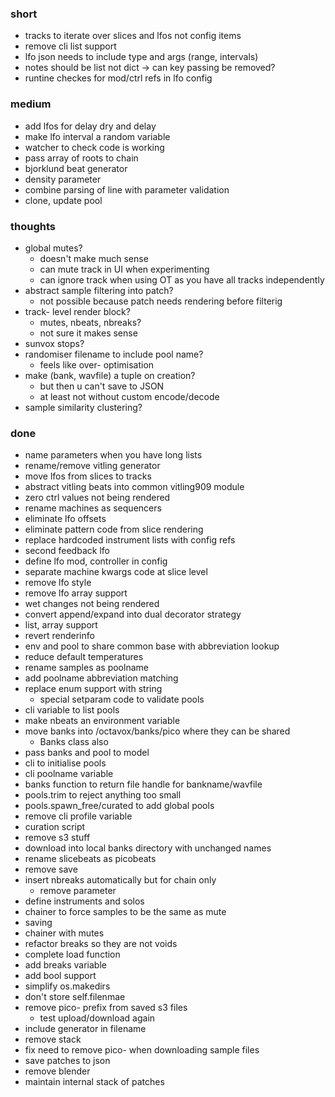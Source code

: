### short


- tracks to iterate over slices and lfos not config items
- remove cli list support
- lfo json needs to include type and args (range, intervals)
- notes should be list not dict -> can key passing be removed?
- runtine checkes for mod/ctrl refs in lfo config

### medium

- add lfos for delay dry and delay
- make lfo interval a random variable
- watcher to check code is working
- pass array of roots to chain
- bjorklund beat generator
- density parameter
- combine parsing of line with parameter validation
- clone, update pool

### thoughts

- global mutes?
  - doesn't make much sense
  - can mute track in UI when experimenting
  - can ignore track when using OT as you have all tracks independently
- abstract sample filtering into patch? 
  - not possible because patch needs rendering before filterig
- track- level render block?
  - mutes, nbeats, nbreaks?
  - not sure it makes sense
- sunvox stops?
- randomiser filename to include pool name?
  - feels like over- optimisation
- make (bank, wavfile) a tuple on creation?
  - but then u can't save to JSON
  - at least not without custom encode/decode
- sample similarity clustering?

### done

- name parameters when you have long lists
- rename/remove vitling generator
- move lfos from slices to tracks
- abstract vitling beats into common vitling909 module
- zero ctrl values not being rendered
- rename machines as sequencers
- eliminate lfo offsets
- eliminate pattern code from slice rendering
- replace hardcoded instrument lists with config refs
- second feedback lfo
- define lfo mod, controller in config
- separate machine kwargs code at slice level
- remove lfo style
- remove lfo array support
- wet changes not being rendered
- convert append/expand into dual decorator strategy
- list, array support
- revert renderinfo
- env and pool to share common base with abbreviation lookup
- reduce default temperatures
- rename samples as poolname
- add poolname abbreviation matching
- replace enum support with string
  - special setparam code to validate pools
- cli variable to list pools
- make nbeats an environment variable
- move banks into /octavox/banks/pico where they can be shared
  - Banks class also
- pass banks and pool to model
- cli to initialise pools
- cli poolname variable
- banks function to return file handle for bankname/wavfile
- pools.trim to reject anything too small
- pools.spawn_free/curated to add global pools
- remove cli profile variable
- curation script
- remove s3 stuff
- download into local banks directory with unchanged names
- rename slicebeats as picobeats
- remove save
- insert nbreaks automatically but for chain only
  - remove parameter
- define instruments and solos
- chainer to force samples to be the same as mute
- saving
- chainer with mutes
- refactor breaks so they are not voids
- complete load function
- add breaks variable
- add bool support
- simplify os.makedirs
- don't store self.filenmae
- remove pico- prefix from saved s3 files
  - test upload/download again
- include generator in filename
- remove stack
- fix need to remove pico- when downloading sample files
- save patches to json
- remove blender
- maintain internal stack of patches
